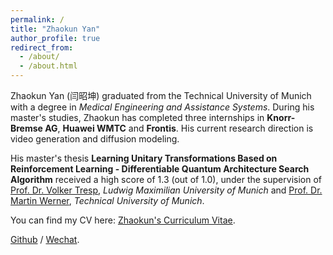 ```yaml
---
permalink: /
title: "Zhaokun Yan"
author_profile: true
redirect_from: 
  - /about/
  - /about.html
---
```


Zhaokun Yan (闫昭坤) graduated from the Technical University of Munich with a degree in *Medical Engineering and Assistance Systems*. During his master's studies, Zhaokun has completed three internships in **Knorr-Bremse AG**, **Huawei WMTC** and **Frontis**. His current research direction is video generation and diffusion modeling. 

His master's thesis **Learning Unitary Transformations Based on Reinforcement Learning - Differentiable Quantum Architecture Search Algorithm** received a high score of 1.3 (out of 1.0), under the supervision of [Prof. Dr. Volker Tresp](https://www.dbs.ifi.lmu.de/~tresp/), *Ludwig Maximilian University of Munich* and [Prof. Dr. Martin Werner](https://www.bgd.ed.tum.de/team/martin_werner.html), *Technical University of Munich*. 

You can find my CV here: [Zhaokun's Curriculum Vitae](../assets/Curriculum_Vitae.pdf).

[Github](https://github.com/Jan8217) / [Wechat](.../images/wechat.png).


<div style="width: 300px; height: 300px;">
  <script type="text/javascript" id="clstr_globe" src="//clustrmaps.com/globe.js?d=sn3RQ9kchjq17GGh2pNmd4OXhtD-eN2SO3aFdtk10BI"></script>
</div>